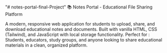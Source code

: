 "# notes-portal-final-Project" 
📚 Notes Portal - Educational File Sharing Platform

A modern, responsive web application for students to upload, share, and download educational notes and documents. Built with vanilla HTML, CSS (Tailwind), and JavaScript with local storage functionality.
Perfect for
: Students, educators, study groups, and anyone looking to share educational materials in a clean, organized platform.
